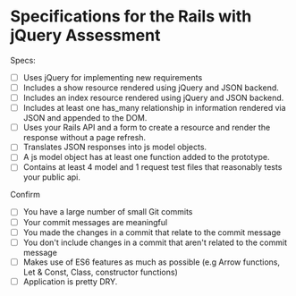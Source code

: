 # Specifications for the Rails with jQuery Assessment

Specs:
- [ ] Uses jQuery for implementing new requirements
- [ ] Includes a show resource rendered using jQuery and JSON backend.
- [ ] Includes an index resource rendered using jQuery and JSON backend.
- [ ] Includes at least one has_many relationship in information rendered via JSON and appended to the DOM.
- [ ] Uses your Rails API and a form to create a resource and render the response without a page refresh.
- [ ] Translates JSON responses into js model objects.
- [ ] A js model object has at least one function added to the prototype.
- [ ] Contains at least 4 model and 1 request test files that reasonably tests your public api.

Confirm
- [ ] You have a large number of small Git commits
- [ ] Your commit messages are meaningful
- [ ] You made the changes in a commit that relate to the commit message
- [ ] You don't include changes in a commit that aren't related to the commit message
- [ ] Makes use of ES6 features as much as possible (e.g Arrow functions, Let & Const, Class, constructor functions)
- [ ] Application is pretty DRY.
